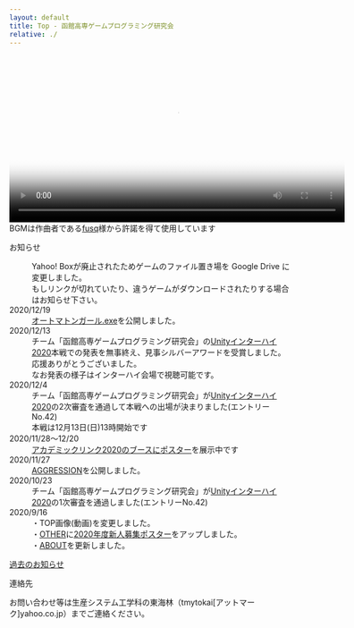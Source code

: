 ```yaml
---
layout: default
title: Top - 函館高専ゲームプログラミング研究会
relative: ./
---
```


<div class="top_image">
<video playsinline controls loop width="600" poster="./img/top20200916.png">
<source src="./img/top20200916.mp4" type="video/mp4">
</video>
<br>
BGMは作曲者である<a href="https://soundcloud.com/fusq/perfume">fusq</a>様から許諾を得て使用しています
</div>

<div class="content">
<div class="main">

<p class="title">
お知らせ
</p>

<dl>

<dd>
Yahoo! Boxが廃止されたためゲームのファイル置き場を Google Drive に変更しました。
<br>
もしリンクが切れていたり、違うゲームがダウンロードされたりする場合はお知らせ下さい。
</dd>

<dt>2020/12/19</dt>
<dd>
<a href="./game/agirl/">オートマトンガール.exe</a>を公開しました。
</dd>


<dt>2020/12/13</dt>
<dd>
チーム「函館高専ゲームプログラミング研究会」の<a href="https://inter-high.unity3d.jp/">Unityインターハイ2020</a>本戦での発表を無事終え、見事シルバーアワードを受賞しました。
<br>
応援ありがとうございました。
<br>
なお発表の様子はインターハイ会場で視聴可能です。
</dd>



<dt>2020/12/4</dt>
<dd>
チーム「函館高専ゲームプログラミング研究会」が<a href="https://inter-high.unity3d.jp/">Unityインターハイ2020</a>の2次審査を通過して本戦への出場が決まりました(エントリーNo.42)
<br>
本戦は12月13日(日)13時開始です
</dd>


<dt>2020/11/28〜12/20</dt>
<dd>
<a href="https://www.cc-hakodate.jp/academiclink-web/">アカデミックリンク2020のブースに<a href="./other/poster/2020-alink.png">ポスター</a>を展示中です</a>
</dd>

<dt>2020/11/27</dt>
<dd>
<a href="./game/aggression/">AGGRESSION</a>を公開しました。
</dd>

<dt>2020/10/23</dt>
<dd>
チーム「函館高専ゲームプログラミング研究会」が<a href="https://inter-high.unity3d.jp/">Unityインターハイ2020</a>の1次審査を通過しました(エントリーNo.42)
</dd>

<dt>2020/9/16</dt>
<dd>
・TOP画像(動画)を変更しました。
<br>
・<a href="./other">OTHER</a>に<a href="./other/poster/2020.png">2020年度新人募集ポスター</a>をアップしました。
<br>
・<a href="./about">ABOUT</a>を更新しました。
</dd>


</dl>

<p>
<a href="./old.html">過去のお知らせ</a>
</p>

<p class="title">
連絡先
</p>

<p>
お問い合わせ等は生産システム工学科の東海林（tmytokai[アットマーク]yahoo.co.jp）までご連絡ください。
</p>

</div>
</div>
